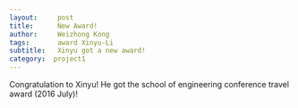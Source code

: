 ```yaml
---
layout:     post
title:      New Award!
author:     Weizhong Kong
tags: 		award Xinyu-Li
subtitle:   Xinyu got a new award!
category:  project1
---
```

Congratulation to Xinyu! He got the school of engineering conference travel award (2016 July)!
